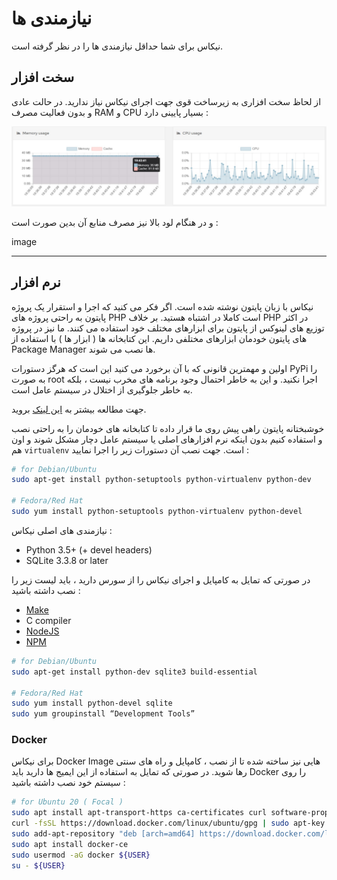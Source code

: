 # نیازمندی ها

نیکاس برای شما حداقل نیازمندی ها را در نظر گرفته است.

## سخت افزار

از لحاظ سخت افزاری به زیرساخت قوی جهت اجرای نیکاس نیاز ندارید. در حالت عادی و بدون فعالیت مصرف RAM و CPU بسیار پایینی دارد :

![standby](../images/usage-standby.jpg)

و در هنگام لود بالا نیز مصرف منابع آن بدین صورت است :

image

---

## نرم افزار

نیکاس با زبان پایتون نوشته شده است. اگر فکر می کنید که اجرا و استقرار یک پروژه پایتون به راحتی پروژه های PHP است کاملا در اشتباه هستید. بر خلاف PHP در اکثر توزیع های لینوکس از پایتون برای ابزارهای مختلف خود استفاده می کنند. ما نیز در پروژه های پایتون خودمان ابزارهای مختلفی داریم. این کتابخانه ها ( ابزار ها ) با استفاده از Package Manager ها نصب می شوند.

اولین و مهمترین قانونی که با آن برخورد می کنید این است که هرگز دستورات PyPi را به صورت root اجرا نکنید. و این به خاطر احتمال وجود برنامه های مخرب نیست ، بلکه به خاطر جلوگیری از اختلال در سیستم عامل است.

جهت مطالعه بیشتر به [این لینک](https://workaround.org/easy-install-debian) بروید.

خوشبختانه پایتون راهی پیش روی ما قرار داده تا کتابخانه های خودمان را به راحتی نصب و استفاده کنیم بدون اینکه نرم افزارهای اصلی یا سیستم عامل دچار مشکل شوند و اون هم `virtualenv` است. جهت نصب آن دستورات زیر را اجرا نمایید :

```bash
# for Debian/Ubuntu
sudo apt-get install python-setuptools python-virtualenv python-dev

# Fedora/Red Hat
sudo yum install python-setuptools python-virtualenv python-devel
```

نیازمندی های اصلی نیکاس :

- Python 3.5+ (+ devel headers)
- SQLite 3.3.8 or later

در صورتی که تمایل به کامپایل و اجرای نیکاس را از سورس دارید ، باید لیست زیر را نصب داشته باشید :

- [Make](https://www.gnu.org/software/make/)
- C compiler
- [NodeJS](https://nodejs.org/en/download/)
- [NPM](https://npmjs.org/)

```bash
# for Debian/Ubuntu
sudo apt-get install python-dev sqlite3 build-essential

# Fedora/Red Hat
sudo yum install python-devel sqlite
sudo yum groupinstall “Development Tools”
```

### Docker

برای نیکاس Docker Image هایی نیز ساخته شده تا از نصب ، کامپایل و راه های سنتی رها شوید. در صورتی که تمایل به استفاده از این ایمیج ها دارید باید Docker را روی سیستم خود نصب داشته باشید :

```bash
# for Ubuntu 20 ( Focal )
sudo apt install apt-transport-https ca-certificates curl software-properties-common
curl -fsSL https://download.docker.com/linux/ubuntu/gpg | sudo apt-key add -
sudo add-apt-repository "deb [arch=amd64] https://download.docker.com/linux/ubuntu focal stable"
sudo apt install docker-ce
sudo usermod -aG docker ${USER}
su - ${USER}
```
